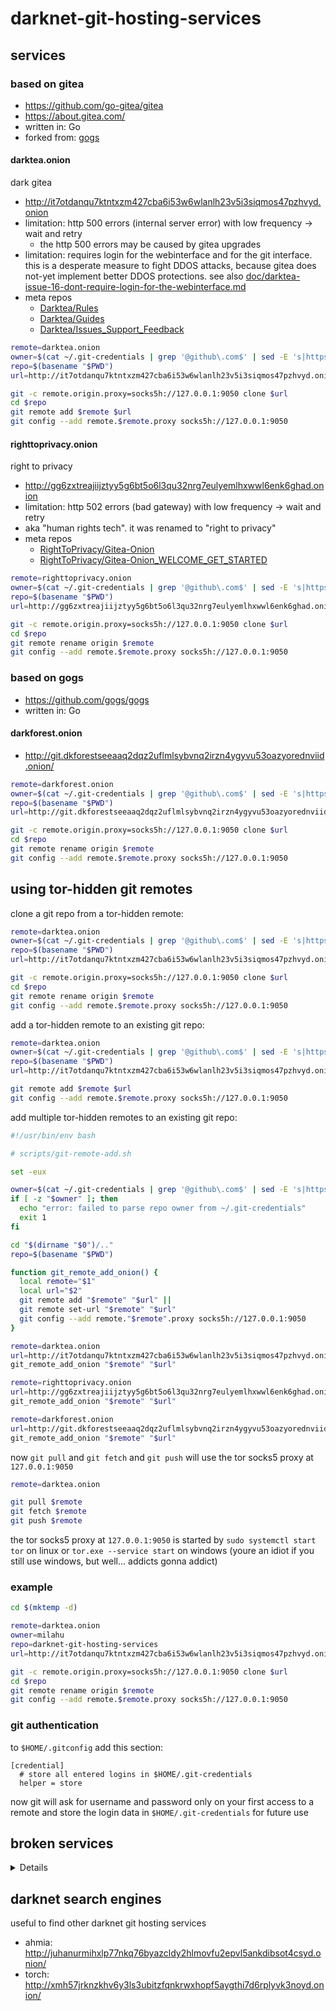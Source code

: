 # darknet-git-hosting-services

## services

### based on gitea

- https://github.com/go-gitea/gitea
- https://about.gitea.com/
- written in: Go
- forked from: [gogs](https://gogs.io/)

#### darktea.onion

dark gitea

- http://it7otdanqu7ktntxzm427cba6i53w6wlanlh23v5i3siqmos47pzhvyd.onion
- limitation: http 500 errors (internal server error) with low frequency &rarr; wait and retry
   - the http 500 errors may be caused by gitea upgrades
- limitation: requires login for the webinterface and for the git interface. this is a desperate measure to fight DDOS attacks,
  because gitea does not-yet implement better DDOS protections. see also [doc/darktea-issue-16-dont-require-login-for-the-webinterface.md](doc/darktea-issue-16-dont-require-login-for-the-webinterface.md)
- meta repos
   - [Darktea/Rules](http://it7otdanqu7ktntxzm427cba6i53w6wlanlh23v5i3siqmos47pzhvyd.onion/Darktea/Rules)
   - [Darktea/Guides](http://it7otdanqu7ktntxzm427cba6i53w6wlanlh23v5i3siqmos47pzhvyd.onion/Darktea/Guides)
   - [Darktea/Issues_Support_Feedback](http://it7otdanqu7ktntxzm427cba6i53w6wlanlh23v5i3siqmos47pzhvyd.onion/Darktea/Issues_Support_Feedback)

```sh
remote=darktea.onion
owner=$(cat ~/.git-credentials | grep '@github\.com$' | sed -E 's|https://([^:]+):.*$|\1|')
repo=$(basename "$PWD")
url=http://it7otdanqu7ktntxzm427cba6i53w6wlanlh23v5i3siqmos47pzhvyd.onion/$owner/$repo

git -c remote.origin.proxy=socks5h://127.0.0.1:9050 clone $url
cd $repo
git remote add $remote $url
git config --add remote.$remote.proxy socks5h://127.0.0.1:9050
```

#### righttoprivacy.onion

right to privacy

- http://gg6zxtreajiijztyy5g6bt5o6l3qu32nrg7eulyemlhxwwl6enk6ghad.onion
- limitation: http 502 errors (bad gateway) with low frequency &rarr; wait and retry
- aka "human rights tech". it was renamed to "right to privacy"
- meta repos
   - [RightToPrivacy/Gitea-Onion](http://gg6zxtreajiijztyy5g6bt5o6l3qu32nrg7eulyemlhxwwl6enk6ghad.onion/RightToPrivacy/Gitea-Onion)
   - [RightToPrivacy/Gitea-Onion_WELCOME_GET_STARTED](http://gg6zxtreajiijztyy5g6bt5o6l3qu32nrg7eulyemlhxwwl6enk6ghad.onion/RightToPrivacy/Gitea-Onion_WELCOME_GET_STARTED)

```sh
remote=righttoprivacy.onion
owner=$(cat ~/.git-credentials | grep '@github\.com$' | sed -E 's|https://([^:]+):.*$|\1|')
repo=$(basename "$PWD")
url=http://gg6zxtreajiijztyy5g6bt5o6l3qu32nrg7eulyemlhxwwl6enk6ghad.onion/$owner/$repo

git -c remote.origin.proxy=socks5h://127.0.0.1:9050 clone $url
cd $repo
git remote rename origin $remote
git config --add remote.$remote.proxy socks5h://127.0.0.1:9050
```

### based on gogs

- https://github.com/gogs/gogs
- written in: Go

#### darkforest.onion

- http://git.dkforestseeaaq2dqz2uflmlsybvnq2irzn4ygyvu53oazyorednviid.onion/

```sh
remote=darkforest.onion
owner=$(cat ~/.git-credentials | grep '@github\.com$' | sed -E 's|https://([^:]+):.*$|\1|')
repo=$(basename "$PWD")
url=http://git.dkforestseeaaq2dqz2uflmlsybvnq2irzn4ygyvu53oazyorednviid.onion/$owner/$repo

git -c remote.origin.proxy=socks5h://127.0.0.1:9050 clone $url
cd $repo
git remote rename origin $remote
git config --add remote.$remote.proxy socks5h://127.0.0.1:9050
```

## using tor-hidden git remotes

clone a git repo from a tor-hidden remote:

```sh
remote=darktea.onion
owner=$(cat ~/.git-credentials | grep '@github\.com$' | sed -E 's|https://([^:]+):.*$|\1|')
repo=$(basename "$PWD")
url=http://it7otdanqu7ktntxzm427cba6i53w6wlanlh23v5i3siqmos47pzhvyd.onion/$owner/$repo

git -c remote.origin.proxy=socks5h://127.0.0.1:9050 clone $url
cd $repo
git remote rename origin $remote
git config --add remote.$remote.proxy socks5h://127.0.0.1:9050
```

add a tor-hidden remote to an existing git repo:

```sh
remote=darktea.onion
owner=$(cat ~/.git-credentials | grep '@github\.com$' | sed -E 's|https://([^:]+):.*$|\1|')
repo=$(basename "$PWD")
url=http://it7otdanqu7ktntxzm427cba6i53w6wlanlh23v5i3siqmos47pzhvyd.onion/$owner/$repo

git remote add $remote $url
git config --add remote.$remote.proxy socks5h://127.0.0.1:9050
```

add multiple tor-hidden remotes to an existing git repo:

```sh
#!/usr/bin/env bash

# scripts/git-remote-add.sh

set -eux

owner=$(cat ~/.git-credentials | grep '@github\.com$' | sed -E 's|https://([^:]+):.*$|\1|')
if [ -z "$owner" ]; then
  echo "error: failed to parse repo owner from ~/.git-credentials"
  exit 1
fi

cd "$(dirname "$0")/.."
repo=$(basename "$PWD")

function git_remote_add_onion() {
  local remote="$1"
  local url="$2"
  git remote add "$remote" "$url" ||
  git remote set-url "$remote" "$url"
  git config --add remote."$remote".proxy socks5h://127.0.0.1:9050
}

remote=darktea.onion
url=http://it7otdanqu7ktntxzm427cba6i53w6wlanlh23v5i3siqmos47pzhvyd.onion/$owner/$repo
git_remote_add_onion "$remote" "$url"

remote=righttoprivacy.onion
url=http://gg6zxtreajiijztyy5g6bt5o6l3qu32nrg7eulyemlhxwwl6enk6ghad.onion/$owner/$repo
git_remote_add_onion "$remote" "$url"

remote=darkforest.onion
url=http://git.dkforestseeaaq2dqz2uflmlsybvnq2irzn4ygyvu53oazyorednviid.onion/$owner/$repo
git_remote_add_onion "$remote" "$url"
```

now `git pull` and `git fetch` and `git push` will use the tor socks5 proxy at `127.0.0.1:9050`

```sh
remote=darktea.onion

git pull $remote
git fetch $remote
git push $remote
```

the tor socks5 proxy at `127.0.0.1:9050` is started
by `sudo systemctl start tor` on linux
or `tor.exe --service start` on windows
(youre an idiot if you still use windows, but well... addicts gonna addict)

### example

```sh
cd $(mktemp -d)

remote=darktea.onion
owner=milahu
repo=darknet-git-hosting-services
url=http://it7otdanqu7ktntxzm427cba6i53w6wlanlh23v5i3siqmos47pzhvyd.onion/$owner/$repo

git -c remote.origin.proxy=socks5h://127.0.0.1:9050 clone $url
cd $repo
git remote rename origin $remote
git config --add remote.$remote.proxy socks5h://127.0.0.1:9050
```

### git authentication

to `$HOME/.gitconfig` add this section:

```
[credential]
  # store all entered logins in $HOME/.git-credentials
  helper = store
```

now git will ask for username and password only on your first access to a remote
and store the login data in `$HOME/.git-credentials` for future use

## broken services

<details>

#### open privacy gitea

- http://gitopcybr57ris5iuivfz62gdwe2qk5pinnt2wplpwzicaybw73stjqd.onion
- limitation: cannot create repositories: "You have already reached your limit of 0 repositories."

#### project segfault git

- http://git.pjsfkvpxlinjamtawaksbnnaqs2fc2mtvmozrzckxh7f3kis6yea25ad.onion
- limitation: signup is broken. confirmation email is not sent. the signup page says "A new confirmation email has been sent to `xxx@xxx.onion`. Please check your inbox within the next 3 hours to complete the registration process." but the confirmation email never arrives.

#### git.dotya.ml

- http://2crftbzxbcoqolvzreaaeyrod5qwycayef55gxgzgfcpqlaxrnh3kkqd.onion
- clearnet: https://git.dotya.ml
- limitation: signup is broken.
- via https://dotya.ml/onions/

#### adhoccode

- http://adhoccode34gsycq72umva3hcs44lajzvcpsjsn3ezpcibwc25cujkqd.onion
- limitation: cannot create repositories: "The owner has already reached the limit of 0 repositories."

### based on forgejo

- forgejo is a FOSS fork of gitea
- https://forgejo.org/faq/
   - Why was Forgejo created?
      - In October 2022 the domains and trademark of Gitea were transferred to a for-profit company without knowledge or approval of the community. Despite writing an open letter, the takeover was later confirmed. Forgejo was created as an alternative providing a software forge whose governance further the interest of the general public.
      - Forgejo was initially presented as a “soft-fork” of Gitea, similar to LineageOS, a community led distribution based on Android from Google. It is however better described as a product built on top of Gitea, Git and hundreds of other Free Software projects. Forgejo also has its own documentation, infrastructure, release pipeline, CI infrastructure, distribution channels etc.

#### nixnet

- http://qt5vr747phiq55ubqip4hflmpygzl374mum2zbyqdxg6sqbngmzlqhid.onion
- limitation: signup is broken. creating an account fails with "You cannot register with your email address."
- via https://nixnet.services/

### based on cgit

- https://github.com/zx2c4/cgit
- https://git.zx2c4.com/cgit/about/
- written in: C

### based on gitlab

- https://github.com/gitlabhq/gitlabhq
- https://gitlab.com/gitlab-org/gitlab
- https://gitlab.com/gitlab-org/gitlab-foss
- written in: Ruby

### based on gitarena

- https://github.com/mellowagain/gitarena
- written in: Rust

### based on sourcehut

- https://sr.ht/~sircmpwn/sourcehut/
- written in: Go, Python

### based on gerrit

- A web-based code review system for projects using Git
- https://www.gerritcodereview.com/
- https://gerrit.googlesource.com/gerrit/
- written in: Java

### based on radicle

- https://github.com/radicle-dev/radicle-interface
- https://app.radicle.xyz/
- written in: TypeScript, Rust

</details>

## darknet search engines

useful to find other darknet git hosting services

- ahmia: http://juhanurmihxlp77nkq76byazcldy2hlmovfu2epvl5ankdibsot4csyd.onion/
- torch: http://xmh57jrknzkhv6y3ls3ubitzfqnkrwxhopf5aygthi7d6rplyvk3noyd.onion/
